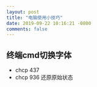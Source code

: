 ```yaml
---
layout: post
title: "电脑使用小技巧"
date: 2019-09-22 10:16:21 -0800
comments: false
---
```

## 终端cmd切换字体
+ chcp 437
+ chcp 936 还原原始状态
